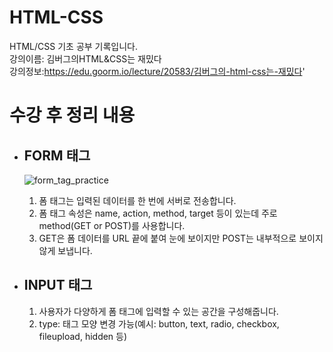 # HTML-CSS
HTML/CSS 기초 공부 기록입니다.
<br>
강의이름: 김버그의HTML&CSS는 재밌다
<br>
강의정보:https://edu.goorm.io/lecture/20583/김버그의-html-css는-재밌다'

<h1>수강 후 정리 내용</h1>
<ul>
  <li><h2>FORM 태그</h2>
    <p><img src="https://user-images.githubusercontent.com/64995062/148060702-c4f573de-736e-4dea-bda8-905dfd8915db.png" alt="form_tag_practice"></p>
    <ol>
      <li>폼 태그는 입력된 데이터를 한 번에 서버로 전송합니다.</li>
    <li>폼 태그 속성은 name, action, method, target 등이 있는데 주로 method(GET or POST)를 사용합니다.</li>
  <li>GET은 폼 데이터를 URL 끝에 붙여 눈에 보이지만 POST는 내부적으로 보이지 않게 보냅니다.</li>
    </ol>
</li>
  <li><h2>INPUT 태그</h2>
  <ol>
      <li>사용자가 다양하게 폼 태그에 입력할 수 있는 공간을 구성해줍니다.</li>
    <li>type: 태그 모양 변경 가능(예시: button, text, radio, checkbox, fileupload, hidden 등)</li>
    </ol></li>
  </ul>
